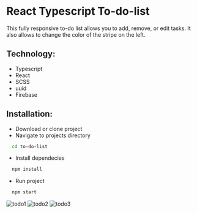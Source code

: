 # React Typescript To-do-list

This fully responsive to-do list allows you to add, remove, or edit tasks. It also allows to change the color of the stripe on the left.


## Technology:

- Typescript
- React
- SCSS
- uuid
- Firebase


## Installation:

- Download or clone project
- Navigate to projects directory
```bash
  cd to-do-list
```

- Install dependecies
```bash
  npm install
```

- Run project 
```bash
  npm start
```

![todo1](https://user-images.githubusercontent.com/70273104/227790039-31279679-1afc-4fd9-978e-63c6adebc526.jpg)
![todo2](https://user-images.githubusercontent.com/70273104/227790036-4d63d153-91d4-46ce-868f-6ecfa7410285.jpg)
![todo3](https://user-images.githubusercontent.com/70273104/227790038-c1516fba-c924-48d2-9168-a3d102a89ecb.jpg)

